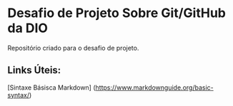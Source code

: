 # Desafio de Projeto Sobre Git/GitHub da DIO
Repositório criado para o desafio de projeto.

## Links Úteis:
[Sintaxe Básisca Markdown] (https://www.markdownguide.org/basic-syntax/)
